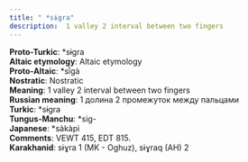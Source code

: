 ```yaml
---
title: " *sɨgra"
description:  1 valley 2 interval between two fingers
---
```


<strong>Proto-Turkic</strong>:  *sɨgra<br>
<strong>Altaic etymology</strong>:  Altaic etymology<br>
<strong> Proto-Altaic</strong>:  *sĭ̀gà<br>
<strong>Nostratic</strong>:  Nostratic<br>
<strong>Meaning</strong>:  1 valley 2 interval between two fingers<br>
<strong>Russian meaning</strong>:  1 долина 2 промежуток между пальцами<br>
<strong>Turkic</strong>:  *sɨgra<br>
<strong>Tungus-Manchu</strong>:  *sig-<br>
<strong>Japanese</strong>:  *sàkàpì<br>
<strong>Comments</strong>:  VEWT 415, EDT 815.<br>
<strong>Karakhanid</strong>:  sɨɣra 1 (MK - Oghuz), sɨɣraq (AH) 2<br>


